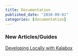```yaml
---
title: Documentation
published_date: "2016-09-01"
categories: [documentation]
---
```

### New Articles/Guides
[Developing Locally with Kalabox](/guides/local-development/lando-wordpress)
